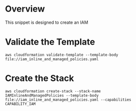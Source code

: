 # Overview

This snippet is designed to create an IAM 

# Validate the Template

`aws cloudformation validate-template --template-body file://iam_inline_and_managed_policies.yaml`

# Create the Stack

`aws cloudformation create-stack --stack-name IAMInlineAndManagedPolicies --template-body file://iam_inline_and_managed_policies.yaml --capabilities CAPABILITY_IAM`